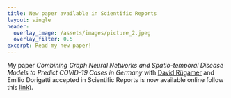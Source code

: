 ```yaml
---
title: New paper available in Scientific Reports
layout: single
header:
  overlay_image: /assets/images/picture_2.jpeg
  overlay_filter: 0.5
excerpt: Read my new paper!
---
```


My paper *Combining Graph Neural Networks and Spatio-temporal Disease Models to Predict COVID-19 Cases in Germany* with [David Rügamer](https://davidruegamer.github.io/) and Emilio Dorigatti accepted in Scientific Reports is now available online follow this [link](https://www.nature.com/articles/s41598-022-07757-5)). 
